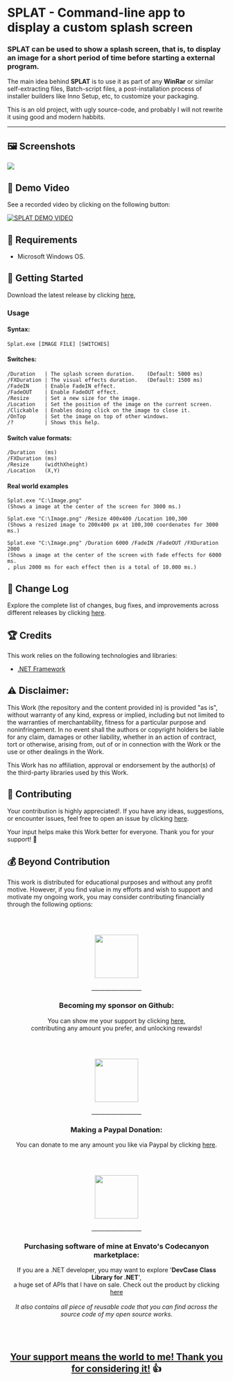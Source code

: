 <!-- Common Project Tags:
command-line 
console-applications 
desktop-app 
desktop-application 
dotnet 
dotnet-core 
netcore 
netframework 
netframework48 
tool 
tools 
vbnet 
visualstudio 
windows 
windows-app 
windows-application 
windows-applications 
windows-forms 
winforms 
 -->

# SPLAT - Command-line app to display a custom splash screen 

### SPLAT can be used to show a splash screen, that is, to display an image for a short period of time before starting a external program.

The main idea behind **SPLAT** is to use it as part of any **WinRar** or similar self-extracting files, Batch-script files, a post-installation process of installer builders like Inno Setup, etc, to customize your packaging.

This is an old project, with ugly source-code, and probably I will not rewrite it using good and modern habbits.

------------------

## 🖼️ Screenshots

![](Images/SPLAT%2001.png)

## 🎦 Demo Video

See a recorded video by clicking on the following button:

[![SPLAT DEMO VIDEO](Images/video.jpg)](https://www.youtube.com/watch?v=yn4c9w50Z9U) 

## 📝 Requirements

- Microsoft Windows OS.

## 🤖 Getting Started

Download the latest release by clicking [here](https://github.com/ElektroStudios/SPLAT/releases/latest),

### Usage

#### Syntax:

    Splat.exe [IMAGE FILE] [SWITCHES]

#### Switches:

    /Duration   | The splash screen duration.    (Default: 5000 ms)
    /FXDuration | The visual effects duration.   (Default: 1500 ms)
    /FadeIN     | Enable FadeIN effect.
    /FadeOUT    | Enable FadeOUT effect.
    /Resize     | Set a new size for the image.
    /Location   | Set the position of the image on the current screen.
    /Clickable  | Enables doing click on the image to close it.
    /OnTop      | Set the image on top of other windows.
    /?          | Shows this help.

#### Switch value formats:

    /Duration   (ms)
    /FXDuration (ms)
    /Resize     (widthXheight)
    /Location   (X,Y)

#### Real world examples

    Splat.exe "C:\Image.png"
    (Shows a image at the center of the screen for 3000 ms.)

    Splat.exe "C:\Image.png" /Resize 400x400 /Location 100,300
    (Shows a resized image to 200x400 px at 100,300 coordenates for 3000 ms.)

    Splat.exe "C:\Image.png" /Duration 6000 /FadeIN /FadeOUT /FXDuration 2000
    (Shows a image at the center of the screen with fade effects for 6000 ms.
    , plus 2000 ms for each effect then is a total of 10.000 ms.)

## 🔄 Change Log

Explore the complete list of changes, bug fixes, and improvements across different releases by clicking [here](/Docs/CHANGELOG.md).

## 🏆 Credits

This work relies on the following technologies and libraries: 

 - [.NET Framework](https://dotnet.microsoft.com/en-us/download/dotnet-framework)

## ⚠️ Disclaimer:

This Work (the repository and the content provided in) is provided "as is", without warranty of any kind, express or implied, including but not limited to the warranties of merchantability, fitness for a particular purpose and noninfringement. In no event shall the authors or copyright holders be liable for any claim, damages or other liability, whether in an action of contract, tort or otherwise, arising from, out of or in connection with the Work or the use or other dealings in the Work.

This Work has no affiliation, approval or endorsement by the author(s) of the third-party libraries used by this Work.

## 💪 Contributing

Your contribution is highly appreciated!. If you have any ideas, suggestions, or encounter issues, feel free to open an issue by clicking [here](https://github.com/ElektroStudios/SPLAT/issues/new/choose). 

Your input helps make this Work better for everyone. Thank you for your support! 🚀

## 💰 Beyond Contribution 

This work is distributed for educational purposes and without any profit motive. However, if you find value in my efforts and wish to support and motivate my ongoing work, you may consider contributing financially through the following options:

<br></br>
<p align="center"><img src="/Images/github_circle.png" height=100></p>
<p align="center">__________________</p>
<h3 align="center">Becoming my sponsor on Github:</h3>
<p align="center">You can show me your support by clicking <a href="https://github.com/sponsors/ElektroStudios/">here</a>, <br align="center">contributing any amount you prefer, and unlocking rewards!</br></p>
<br></br>

<p align="center"><img src="/Images/paypal_circle.png" height=100></p>
<p align="center">__________________</p>
<h3 align="center">Making a Paypal Donation:</h3>
<p align="center">You can donate to me any amount you like via Paypal by clicking <a href="https://www.paypal.com/cgi-bin/webscr?cmd=_s-xclick&hosted_button_id=E4RQEV6YF5NZY">here</a>.</p>
<br></br>

<p align="center"><img src="/Images/envato_circle.png" height=100></p>
<p align="center">__________________</p>
<h3 align="center">Purchasing software of mine at Envato's Codecanyon marketplace:</h3>
<p align="center">If you are a .NET developer, you may want to explore '<b>DevCase Class Library for .NET</b>', <br align="center">a huge set of APIs that I have on sale. Check out the product by clicking <a href="https://codecanyon.net/item/elektrokit-class-library-for-net/19260282">here</a></br><br align="center"><i>It also contains all piece of reusable code that you can find across the source code of my open source works.</i></p>
<br></br>

<h2 align="center"><u>Your support means the world to me! Thank you for considering it!</u> 👍</h2>
